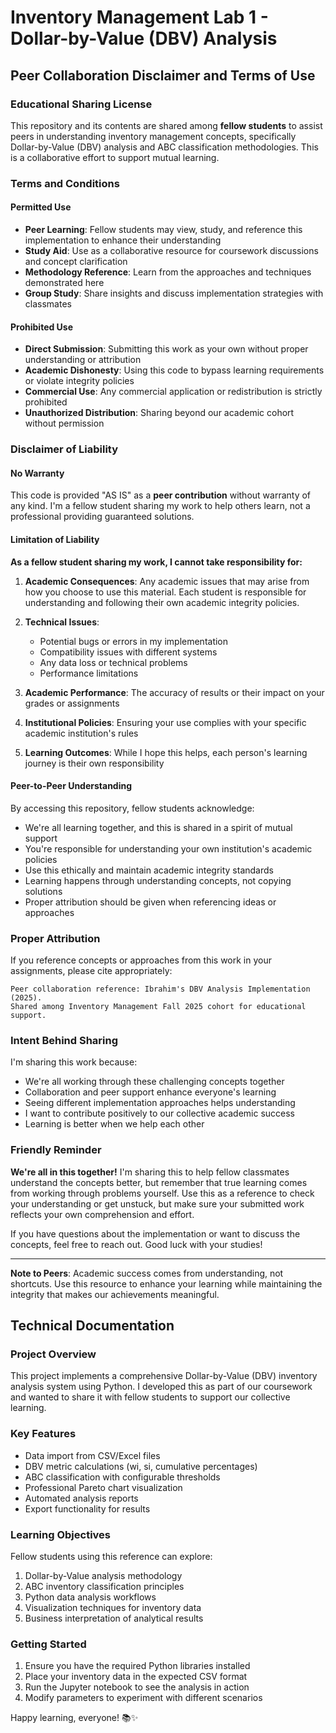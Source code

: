 # Inventory Management Lab 1 - Dollar-by-Value (DBV) Analysis

## Peer Collaboration Disclaimer and Terms of Use

### Educational Sharing License
This repository and its contents are shared among **fellow students** to assist peers in understanding inventory management concepts, specifically Dollar-by-Value (DBV) analysis and ABC classification methodologies. This is a collaborative effort to support mutual learning.

### Terms and Conditions

#### Permitted Use
- **Peer Learning**: Fellow students may view, study, and reference this implementation to enhance their understanding
- **Study Aid**: Use as a collaborative resource for coursework discussions and concept clarification
- **Methodology Reference**: Learn from the approaches and techniques demonstrated here
- **Group Study**: Share insights and discuss implementation strategies with classmates

#### Prohibited Use
- **Direct Submission**: Submitting this work as your own without proper understanding or attribution
- **Academic Dishonesty**: Using this code to bypass learning requirements or violate integrity policies
- **Commercial Use**: Any commercial application or redistribution is strictly prohibited
- **Unauthorized Distribution**: Sharing beyond our academic cohort without permission

### Disclaimer of Liability

#### No Warranty
This code is provided "AS IS" as a **peer contribution** without warranty of any kind. I'm a fellow student sharing my work to help others learn, not a professional providing guaranteed solutions.

#### Limitation of Liability
**As a fellow student sharing my work, I cannot take responsibility for:**

1. **Academic Consequences**: Any academic issues that may arise from how you choose to use this material. Each student is responsible for understanding and following their own academic integrity policies.

2. **Technical Issues**: 
   - Potential bugs or errors in my implementation
   - Compatibility issues with different systems
   - Any data loss or technical problems
   - Performance limitations

3. **Academic Performance**: The accuracy of results or their impact on your grades or assignments

4. **Institutional Policies**: Ensuring your use complies with your specific academic institution's rules

5. **Learning Outcomes**: While I hope this helps, each person's learning journey is their own responsibility

#### Peer-to-Peer Understanding
By accessing this repository, fellow students acknowledge:

- We're all learning together, and this is shared in a spirit of mutual support
- You're responsible for understanding your own institution's academic policies
- Use this ethically and maintain academic integrity standards
- Learning happens through understanding concepts, not copying solutions
- Proper attribution should be given when referencing ideas or approaches

### Proper Attribution
If you reference concepts or approaches from this work in your assignments, please cite appropriately:

```
Peer collaboration reference: Ibrahim's DBV Analysis Implementation (2025). 
Shared among Inventory Management Fall 2025 cohort for educational support.
```

### Intent Behind Sharing
I'm sharing this work because:
- We're all working through these challenging concepts together
- Collaboration and peer support enhance everyone's learning
- Seeing different implementation approaches helps understanding
- I want to contribute positively to our collective academic success
- Learning is better when we help each other

### Friendly Reminder
**We're all in this together!** I'm sharing this to help fellow classmates understand the concepts better, but remember that true learning comes from working through problems yourself. Use this as a reference to check your understanding or get unstuck, but make sure your submitted work reflects your own comprehension and effort.

If you have questions about the implementation or want to discuss the concepts, feel free to reach out. Good luck with your studies!

---

**Note to Peers**: Academic success comes from understanding, not shortcuts. Use this resource to enhance your learning while maintaining the integrity that makes our achievements meaningful.

## Technical Documentation

### Project Overview
This project implements a comprehensive Dollar-by-Value (DBV) inventory analysis system using Python. I developed this as part of our coursework and wanted to share it with fellow students to support our collective learning.

### Key Features
- Data import from CSV/Excel files
- DBV metric calculations (wi, si, cumulative percentages)
- ABC classification with configurable thresholds
- Professional Pareto chart visualization
- Automated analysis reports
- Export functionality for results

### Learning Objectives
Fellow students using this reference can explore:
1. Dollar-by-Value analysis methodology
2. ABC inventory classification principles
3. Python data analysis workflows
4. Visualization techniques for inventory data
5. Business interpretation of analytical results

### Getting Started
1. Ensure you have the required Python libraries installed
2. Place your inventory data in the expected CSV format
3. Run the Jupyter notebook to see the analysis in action
4. Modify parameters to experiment with different scenarios

Happy learning, everyone! 📚✨